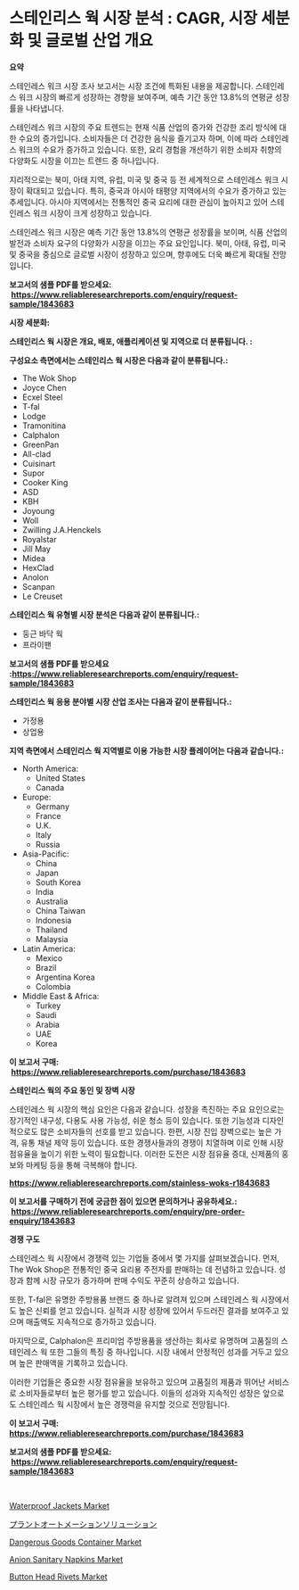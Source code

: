<p><h1>스테인리스 웍 시장 분석 : CAGR, 시장 세분화 및 글로벌 산업 개요</h1></p><p><strong>요약</strong></p>
<p><p>스테인레스 워크 시장 조사 보고서는 시장 조건에 특화된 내용을 제공합니다. 스테인레스 워크 시장의 빠르게 성장하는 경향을 보여주며, 예측 기간 동안 13.8%의 연평균 성장률을 나타냅니다. </p><p>스테인레스 워크 시장의 주요 트렌드는 현재 식품 산업의 증가와 건강한 조리 방식에 대한 수요의 증가입니다. 소비자들은 더 건강한 음식을 즐기고자 하며, 이에 따라 스테인레스 워크의 수요가 증가하고 있습니다. 또한, 요리 경험을 개선하기 위한 소비자 취향의 다양화도 시장을 이끄는 트렌드 중 하나입니다.</p><p>지리적으로는 북미, 아태 지역, 유럽, 미국 및 중국 등 전 세계적으로 스테인레스 워크 시장이 확대되고 있습니다. 특히, 중국과 아시아 태평양 지역에서의 수요가 증가하고 있는 추세입니다. 아시아 지역에서는 전통적인 중국 요리에 대한 관심이 높아지고 있어 스테인레스 워크 시장이 크게 성장하고 있습니다.</p><p>스테인레스 워크 시장은 예측 기간 동안 13.8%의 연평균 성장률을 보이며, 식품 산업의 발전과 소비자 요구의 다양화가 시장을 이끄는 주요 요인입니다. 북미, 아태, 유럽, 미국 및 중국을 중심으로 글로벌 시장이 성장하고 있으며, 향후에도 더욱 빠르게 확대될 전망입니다.</p></p>
<p><strong>보고서의 샘플 PDF를 받으세요: &nbsp;<a href="https://www.reliableresearchreports.com/enquiry/request-sample/1843683">https://www.reliableresearchreports.com/enquiry/request-sample/1843683</a></strong></p>
<p><strong>시장 세분화:</strong></p>
<p><strong> 스테인리스 웍 시장은 개요, 배포, 애플리케이션 및 지역으로 더 분류됩니다. :</strong></p>
<p><strong>구성요소 측면에서는 스테인리스 웍 시장은 다음과 같이 분류됩니다.:</strong></p>
<p><ul><li>The Wok Shop</li><li>Joyce Chen</li><li>Ecxel Steel</li><li>T-fal</li><li>Lodge</li><li>Tramonitina</li><li>Calphalon</li><li>GreenPan</li><li>All-clad</li><li>Cuisinart</li><li>Supor</li><li>Cooker King</li><li>ASD</li><li>KBH</li><li>Joyoung</li><li>Woll</li><li>Zwilling J.A.Henckels</li><li>Royalstar</li><li>Jill May</li><li>Midea</li><li>HexClad</li><li>Anolon</li><li>Scanpan</li><li>Le Creuset</li></ul></p>
<p><strong> 스테인리스 웍 유형별 시장 분석은 다음과 같이 분류됩니다.:</strong></p>
<p><ul><li>둥근 바닥 웍</li><li>프라이팬</li></ul></p>
<p><strong>보고서의 샘플 PDF를 받으세요 :<a href="https://www.reliableresearchreports.com/enquiry/request-sample/1843683">https://www.reliableresearchreports.com/enquiry/request-sample/1843683</a></strong></p>
<p><strong> 스테인리스 웍 응용 분야별 시장 산업 조사는 다음과 같이 분류됩니다.:</strong></p>
<p><ul><li>가정용</li><li>상업용</li></ul></p>
<p><strong>지역 측면에서 스테인리스 웍 지역별로 이용 가능한 시장 플레이어는 다음과 같습니다.:</strong></p>
<p><ul>
    <li>
        North America:
        <ul>
            <li>United States</li>
            <li>Canada</li>
        </ul>
    </li>
    <li>
        Europe:
        <ul>
            <li>Germany</li>
            <li>France</li>
            <li>U.K.</li>
            <li>Italy</li>
            <li>Russia</li>
        </ul>
    </li>
    <li>
        Asia-Pacific:
        <ul>
            <li>China</li>
            <li>Japan</li>
            <li>South Korea</li>
            <li>India</li>
            <li>Australia</li>
            <li>China Taiwan</li>
            <li>Indonesia</li>
            <li>Thailand</li>
            <li>Malaysia</li>
        </ul>
    </li>
    <li>
        Latin America:
        <ul>
            <li>Mexico</li>
            <li>Brazil</li>
            <li>Argentina Korea</li>
            <li>Colombia</li>
        </ul>
    </li>
    <li>
        Middle East & Africa:
        <ul>
            <li>Turkey</li>
            <li>Saudi</li>
            <li>Arabia</li>
            <li>UAE</li>
            <li>Korea</li>
        </ul>
    </li>
    </ul></p>
<p><strong>이 보고서 구매: &nbsp;<a href="https://www.reliableresearchreports.com/purchase/1843683">https://www.reliableresearchreports.com/purchase/1843683</a></strong></p>
<p><strong>스테인리스 웍의 주요 동인 및 장벽 시장</strong></p>
<p><p>스테인레스 웍 시장의 핵심 요인은 다음과 같습니다. 성장을 촉진하는 주요 요인으로는 장기적인 내구성, 다용도 사용 가능성, 쉬운 청소 등이 있습니다. 또한 기능성과 디자인적으로도 많은 소비자들의 선호를 받고 있습니다. 한편, 시장 진입 장벽으로는 높은 가격, 유통 채널 제약 등이 있습니다. 또한 경쟁사들과의 경쟁이 치열하며 이로 인해 시장 점유율을 높이기 위한 노력이 필요합니다. 이러한 도전은 시장 점유율 증대, 신제품의 홍보와 마케팅 등을 통해 극복해야 합니다.</p></p>
<p><strong><a href="https://www.reliableresearchreports.com/stainless-woks-r1843683">https://www.reliableresearchreports.com/stainless-woks-r1843683</a></strong></p>
<p><strong>이 보고서를 구매하기 전에 궁금한 점이 있으면 문의하거나 공유하세요.: &nbsp;<a href="https://www.reliableresearchreports.com/enquiry/pre-order-enquiry/1843683">https://www.reliableresearchreports.com/enquiry/pre-order-enquiry/1843683</a></strong></p>
<p><strong>경쟁 구도</strong></p>
<p><p>스테인레스 웍 시장에서 경쟁력 있는 기업들 중에서 몇 가지를 살펴보겠습니다. 먼저, The Wok Shop은 전통적인 중국 요리용 주전자를 판매하는 데 전념하고 있습니다. 성장과 함께 시장 규모가 증가하며 판매 수익도 꾸준히 상승하고 있습니다.</p><p>또한, T-fal은 유명한 주방용품 브랜드 중 하나로 알려져 있으며 스테인레스 웍 시장에서도 높은 신뢰를 얻고 있습니다. 실적과 시장 성장에 있어서 두드러진 결과를 보여주고 있으며 매출액도 지속적으로 증가하고 있습니다.</p><p>마지막으로, Calphalon은 프리미엄 주방용품을 생산하는 회사로 유명하며 고품질의 스테인레스 웍 또한 그들의 특징 중 하나입니다. 시장 내에서 안정적인 성과를 거두고 있으며 높은 판매액을 기록하고 있습니다.</p><p>이러한 기업들은 중요한 시장 점유율을 보유하고 있으며 고품질의 제품과 뛰어난 서비스로 소비자들로부터 높은 평가를 받고 있습니다. 이들의 성과와 지속적인 성장은 앞으로도 스테인레스 웍 시장에서 높은 경쟁력을 유지할 것으로 전망됩니다.</p></p>
<p><strong>이 보고서 구매: &nbsp; <a href="https://www.reliableresearchreports.com/purchase/1843683">https://www.reliableresearchreports.com/purchase/1843683</a></strong></p>
<p><strong>보고서의 샘플 PDF를 받으세요: &nbsp;<a href="https://www.reliableresearchreports.com/enquiry/request-sample/1843683">https://www.reliableresearchreports.com/enquiry/request-sample/1843683</a></strong><strong></strong></p>
<p>&nbsp;</p>
<p><p><a href="https://issuu.com/reportprime-2/docs/waterproof-jackets-market-size-2030.pptx">Waterproof Jackets Market</a></p><p><a href="https://github.com/pepo3k/Market-Research-Report-List-1/blob/main/716622869009.md">プラントオートメーションソリューション</a></p><p><a href="https://www.linkedin.com/pulse/decoding-dangerous-goods-container-market-metrics-share-trends-xbtic?trackingId=%2FgZ0rmA2pNhvca2Ib6mgCA%3D%3D">Dangerous Goods Container Market</a></p><p><a href="https://issuu.com/reportprime-2/docs/anion-sanitary-napkins-market-size-2030.pptx">Anion Sanitary Napkins Market</a></p><p><a href="https://www.linkedin.com/pulse/button-head-rivets-market-furnishes-information-share-trends-bwb8c?trackingId=WeVWKkmvxBPMq2gmXPpCjA%3D%3D">Button Head Rivets Market</a></p></p>